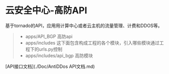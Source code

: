 # 云安全中心-高防API

基于tornado的API，应用用计算中心或者云主机的流量管理、计费和DDOS等。


> - apps/API_BGP   高防api
> - apps/includes   这下面包含构成工程的各个模块，引入哪些模块通过工程下的urls.py控制
> - apps/includes/api_bgp   高防模块


[API接口文档](./Doc/AntiDDos API文档.md)
